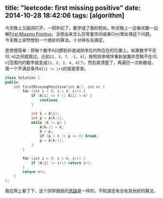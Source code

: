 title: "leetcode: first missing positive"
date: 2014-10-28 18:42:06
tags: [algorithm]
---
今天晚上又脑洞打开，一把年纪了，数学成了我的短处。昨天晚上一边看优酷一边解[First Missing Positive](https://oj.leetcode.com/problems/first-missing-positive/)，没想出来怎么在常量空间或者O(n)里处理这个问题。今天晚上突然想到一个绝妙的算法。十分钟左右搞定。

思想很简单：把每个数字A[i]挪到非递减排序后内所应在的位置上。如果数字不在(0, n]之间就跳过。比如`[2, 3, 7, -1, 4]`，按照排序顺序重新放置并忽略不在(0, n]范围内的数字就变成`[2, 2, 3, 4, 4]了`。然后就清楚了，再遍历一次新数组，第一个不满足条件`A[i] != i+1`的就是答案。

```c++
class Solution {
public:
    int firstMissingPositive(int A[], int n) {
        for (int i = 0; i < n; i++) {
            if (A[i] <= 0 || A[i] > n) {
                continue;
            } 

            int k = A[i];
            int p = A[k-1];
            while (k != p) {
                A[k-1] = k;
                k = p;
                if (p > n || p <= 0) break;
                p = A[k-1];
            }
        }

        for (int i = 0; i < n; i++) {
            if (A[i] != i+1) return i+1;
        }
        return n+1;
    }
};
```
我在网上看了下，这个同学跟我的[思路](http://yucoding.blogspot.com/2013/01/leetcode-question-28-first-missing.html)是一样的，不知道还有没有其他好的算法。
